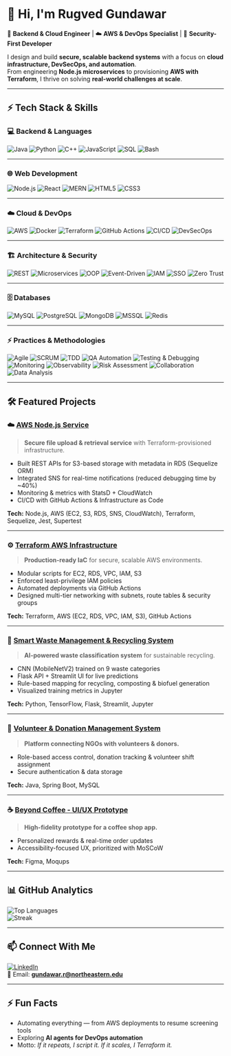 # 👋 Hi, I'm Rugved Gundawar

🚀 **Backend & Cloud Engineer** | ☁️ **AWS & DevOps Specialist** | 🔐 **Security-First Developer**  

I design and build **secure, scalable backend systems** with a focus on **cloud infrastructure, DevSecOps, and automation**.  
From engineering **Node.js microservices** to provisioning **AWS with Terraform**, I thrive on solving **real-world challenges at scale**.  

---

## ⚡ Tech Stack & Skills

### 💻 Backend & Languages
![Java](https://img.shields.io/badge/Java-ED8B00?logo=java&logoColor=white)
![Python](https://img.shields.io/badge/Python-3776AB?logo=python&logoColor=white)
![C++](https://img.shields.io/badge/C%2B%2B-00599C?logo=c%2B%2B&logoColor=white)
![JavaScript](https://img.shields.io/badge/JavaScript-F7DF1E?logo=javascript&logoColor=black)
![SQL](https://img.shields.io/badge/SQL-4479A1?logo=database&logoColor=white)
![Bash](https://img.shields.io/badge/Bash-4EAA25?logo=gnubash&logoColor=white)

---

### 🌐 Web Development
![Node.js](https://img.shields.io/badge/Node.js-43853D?logo=node.js&logoColor=white)
![React](https://img.shields.io/badge/React-20232A?logo=react&logoColor=61DAFB)
![MERN](https://img.shields.io/badge/MERN-3C873A?logo=mongodb&logoColor=white)
![HTML5](https://img.shields.io/badge/HTML5-E34F26?logo=html5&logoColor=white)
![CSS3](https://img.shields.io/badge/CSS3-1572B6?logo=css3&logoColor=white)

---

### ☁️ Cloud & DevOps
![AWS](https://img.shields.io/badge/AWS-232F3E?logo=amazonaws&logoColor=white)
![Docker](https://img.shields.io/badge/Docker-2496ED?logo=docker&logoColor=white)
![Terraform](https://img.shields.io/badge/Terraform-844FBA?logo=terraform&logoColor=white)
![GitHub Actions](https://img.shields.io/badge/GitHub%20Actions-2088FF?logo=githubactions&logoColor=white)
![CI/CD](https://img.shields.io/badge/CI%2FCD-239120?logo=azurepipelines&logoColor=white)
![DevSecOps](https://img.shields.io/badge/DevSecOps-FF4088?logo=security&logoColor=white)

---

### 🏗️ Architecture & Security
![REST](https://img.shields.io/badge/REST-02569B?logo=apollographql&logoColor=white)
![Microservices](https://img.shields.io/badge/Microservices-29BEB0?logo=microgenetics&logoColor=white)
![OOP](https://img.shields.io/badge/OOP-000000?logo=object&logoColor=white)
![Event-Driven](https://img.shields.io/badge/Event--Driven-FF4088?logo=eventbrite&logoColor=white)
![IAM](https://img.shields.io/badge/IAM-232F3E?logo=amazonaws&logoColor=white)
![SSO](https://img.shields.io/badge/SSO-4CAF50?logo=okta&logoColor=white)
![Zero Trust](https://img.shields.io/badge/Zero--Trust-000000?logo=zerotier&logoColor=white)

---

### 🗄️ Databases
![MySQL](https://img.shields.io/badge/MySQL-4479A1?logo=mysql&logoColor=white)
![PostgreSQL](https://img.shields.io/badge/PostgreSQL-4169E1?logo=postgresql&logoColor=white)
![MongoDB](https://img.shields.io/badge/MongoDB-47A248?logo=mongodb&logoColor=white)
![MSSQL](https://img.shields.io/badge/MSSQL-CC2927?logo=microsoftsqlserver&logoColor=white)
![Redis](https://img.shields.io/badge/Redis-DC382D?logo=redis&logoColor=white)

---

### ⚡ Practices & Methodologies
![Agile](https://img.shields.io/badge/Agile-28A745?logo=atlassian&logoColor=white)
![SCRUM](https://img.shields.io/badge/SCRUM-6DB33F?logo=scrumalliance&logoColor=white)
![TDD](https://img.shields.io/badge/TDD-000000?logo=jest&logoColor=white)
![QA Automation](https://img.shields.io/badge/QA_Automation-FF5722?logo=pytest&logoColor=white)
![Testing & Debugging](https://img.shields.io/badge/Testing--Debugging-000000?logo=testinglibrary&logoColor=white)
![Monitoring](https://img.shields.io/badge/Monitoring-1E90FF?logo=prometheus&logoColor=white)
![Observability](https://img.shields.io/badge/Observability-FF4F8B?logo=grafana&logoColor=white)
![Risk Assessment](https://img.shields.io/badge/Risk_Assessment-FF0000?logo=security&logoColor=white)
![Collaboration](https://img.shields.io/badge/Collaboration-0077B5?logo=slack&logoColor=white)
![Data Analysis](https://img.shields.io/badge/Data_Analysis-4B8BBE?logo=pandas&logoColor=white)

---

## 🛠️ Featured Projects

### ☁️ [AWS Node.js Service](https://github.com/CSYE6225-Rugved/aws-nodejs-service)
> **Secure file upload & retrieval service** with Terraform-provisioned infrastructure.  
- Built REST APIs for S3-based storage with metadata in RDS (Sequelize ORM)  
- Integrated SNS for real-time notifications (reduced debugging time by ~40%)  
- Monitoring & metrics with StatsD + CloudWatch  
- CI/CD with GitHub Actions & Infrastructure as Code  

**Tech:** Node.js, AWS (EC2, S3, RDS, SNS, CloudWatch), Terraform, Sequelize, Jest, Supertest

---

### ⚙️ [Terraform AWS Infrastructure](https://github.com/CSYE6225-Rugved/terraform-aws-infra)
> **Production-ready IaC** for secure, scalable AWS environments.  
- Modular scripts for EC2, RDS, VPC, IAM, S3  
- Enforced least-privilege IAM policies  
- Automated deployments via GitHub Actions  
- Designed multi-tier networking with subnets, route tables & security groups  

**Tech:** Terraform, AWS (EC2, RDS, VPC, IAM, S3), GitHub Actions

---

### 🧠 [Smart Waste Management & Recycling System](https://github.com/Rugved-142/Smart-Waste-Management-Recycling-System)
> **AI-powered waste classification system** for sustainable recycling.  
- CNN (MobileNetV2) trained on 9 waste categories  
- Flask API + Streamlit UI for live predictions  
- Rule-based mapping for recycling, composting & biofuel generation  
- Visualized training metrics in Jupyter  

**Tech:** Python, TensorFlow, Flask, Streamlit, Jupyter

---

### 🤝 [Volunteer & Donation Management System](https://github.com/Rugved-142/Volunteer_and_Donation_Management_System)
> **Platform connecting NGOs with volunteers & donors.**  
- Role-based access control, donation tracking & volunteer shift assignment  
- Secure authentication & data storage  

**Tech:** Java, Spring Boot, MySQL

---

### ☕ [Beyond Coffee - UI/UX Prototype](https://github.com/Rugved-142/Beyond-Coffee---Prototype)
> **High-fidelity prototype for a coffee shop app.**  
- Personalized rewards & real-time order updates  
- Accessibility-focused UX, prioritized with MoSCoW  

**Tech:** Figma, Moqups

---

## 📊 GitHub Analytics

![Top Languages](https://github-readme-stats.vercel.app/api/top-langs/?username=Rugved-142&layout=compact&theme=tokyonight)  
![Streak](https://streak-stats.demolab.com?user=Rugved-142&theme=tokyonight)

---

## 📫 Connect With Me

[![LinkedIn](https://img.shields.io/badge/LinkedIn-blue?logo=linkedin&style=for-the-badge)](https://linkedin.com/in/rugved-gundawar)  
📧 Email: **gundawar.r@northeastern.edu**

---

## ⚡ Fun Facts
- Automating everything — from AWS deployments to resume screening tools  
- Exploring **AI agents for DevOps automation**  
- Motto: *If it repeats, I script it. If it scales, I Terraform it.*  
